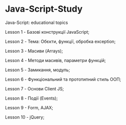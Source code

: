 # Java-Script-Study

Java-Script: educational topics

Lesson 1 - Базові конструкції JavaScript;

Lesson 2 - Тема: Обєкти, функції, обробка exception;

Lesson 3 - Масиви (Arrays);

Lesson 4 - Методи масивів, параметри функцій;

Lesson 5 - Замикання, модуль;

Lesson 6 - Функціональний та прототипний стиль ООП;

Lesson 7 - Основи Client JS;

Lesson 8 - Події (Events);

Lesson 9 - Form, AJAX;

Lesson 10 - jQuery;
